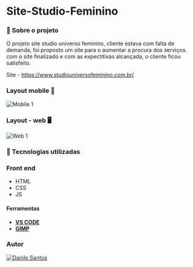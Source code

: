 # Site-Studio-Feminino


###  :open_book:  Sobre o projeto

 O projeto site studio universo feminino, cliente estava com falta de demanda, foi proposto um site para o aumentar a procura dos serviços. 
 com o site finalizado e com as expectitivas alcançada, o cliente ficou satisfeito.
 
 Site - https://www.studiouniversofeminino.com.br/


### Layout mobile :iphone:

![Mobile 1](https://github.com/daniloadscavalcante/assets/blob/master/freela-mobile.gif)


### Layout - web  :desktop_computer:

![Web 1](https://github.com/daniloadscavalcante/assets/blob/master/Freela-studio.gif)



### 🚀 Tecnologias utilizadas

### Front end
- HTML 
- CSS
- JS

#### Ferramentas
- [**VS CODE**]()
- [**GIMP**]()
### Autor
<a href="https://www.linkedin.com/in/daniloadscavalcante/">
  <img alt="Danilo Santos" src="https://img.shields.io/badge/-Danilo Santos-blue?style=flat&logo=Linkedin&logoColor=bluee" />
</a>
